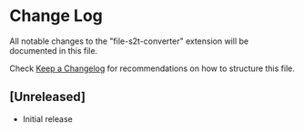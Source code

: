 # Change Log

All notable changes to the "file-s2t-converter" extension will be documented in this file.

Check [Keep a Changelog](http://keepachangelog.com/) for recommendations on how to structure this file.

## [Unreleased]

- Initial release